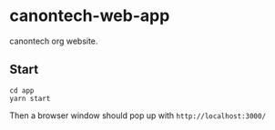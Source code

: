 # canontech-web-app

canontech org website.


## Start

```console
cd app
yarn start
```

Then a browser window should pop up with `http://localhost:3000/`